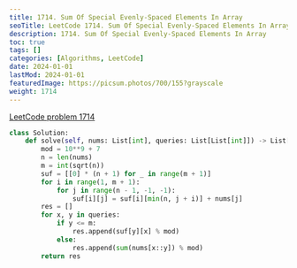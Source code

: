```yaml
---
title: 1714. Sum Of Special Evenly-Spaced Elements In Array
seoTitle: LeetCode 1714. Sum Of Special Evenly-Spaced Elements In Array | Python solution and explanation
description: 1714. Sum Of Special Evenly-Spaced Elements In Array
toc: true
tags: []
categories: [Algorithms, LeetCode]
date: 2024-01-01
lastMod: 2024-01-01
featuredImage: https://picsum.photos/700/155?grayscale
weight: 1714
---
```


[LeetCode problem 1714](https://leetcode.com/problems/sum-of-special-evenly-spaced-elements-in-array/)

```python
class Solution:
    def solve(self, nums: List[int], queries: List[List[int]]) -> List[int]:
        mod = 10**9 + 7
        n = len(nums)
        m = int(sqrt(n))
        suf = [[0] * (n + 1) for _ in range(m + 1)]
        for i in range(1, m + 1):
            for j in range(n - 1, -1, -1):
                suf[i][j] = suf[i][min(n, j + i)] + nums[j]
        res = []
        for x, y in queries:
            if y <= m:
                res.append(suf[y][x] % mod)
            else:
                res.append(sum(nums[x::y]) % mod)
        return res

```
